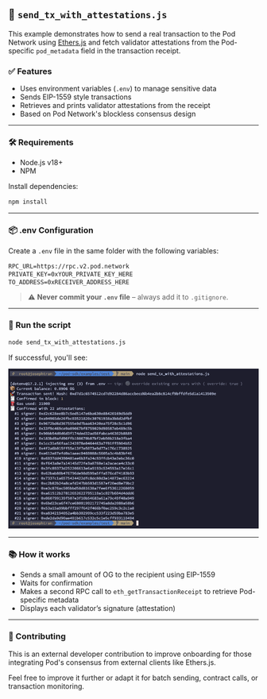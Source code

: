 ## 📄 `send_tx_with_attestations.js`

This example demonstrates how to send a real transaction to the Pod Network using [Ethers.js](https://github.com/ethers-io/ethers.js) and fetch validator attestations from the Pod-specific `pod_metadata` field in the transaction receipt.

### ✅ Features

- Uses environment variables (`.env`) to manage sensitive data
- Sends EIP-1559 style transactions
- Retrieves and prints validator attestations from the receipt
- Based on Pod Network's blockless consensus design

---

### 🛠 Requirements

- Node.js v18+
- NPM

Install dependencies:

```bash
npm install
```

---

### 📦 .env Configuration

Create a `.env` file in the same folder with the following variables:

```dotenv
RPC_URL=https://rpc.v2.pod.network
PRIVATE_KEY=0xYOUR_PRIVATE_KEY_HERE
TO_ADDRESS=0xRECEIVER_ADDRESS_HERE
```

> ⚠️ **Never commit your `.env` file** – always add it to `.gitignore`.

---

### 🚀 Run the script

```bash
node send_tx_with_attestations.js
```

If successful, you'll see:

![Transaction confirmation demo](./Screen-Shot-2025-07-29.png)


---

### 📚 How it works

- Sends a small amount of OG to the recipient using EIP-1559
- Waits for confirmation
- Makes a second RPC call to `eth_getTransactionReceipt` to retrieve Pod-specific metadata
- Displays each validator’s signature (attestation)

---

### 🤝 Contributing

This is an external developer contribution to improve onboarding for those integrating Pod's consensus from external clients like Ethers.js.

Feel free to improve it further or adapt it for batch sending, contract calls, or transaction monitoring.
